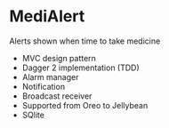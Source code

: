 # MediAlert
Alerts shown when time to take medicine

- MVC design pattern
- Dagger 2 implementation (TDD)
- Alarm manager
- Notification
- Broadcast receiver
- Supported from Oreo to Jellybean
- SQlite
